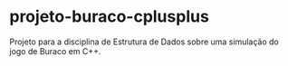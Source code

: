 # projeto-buraco-cplusplus
Projeto para a disciplina de Estrutura de Dados sobre uma simulação do jogo de Buraco em C++.
